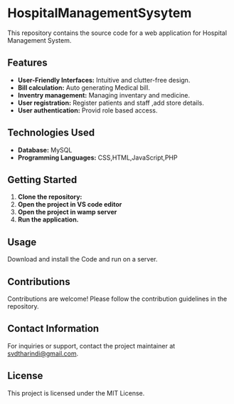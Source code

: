 # HospitalManagementSysytem
This repository contains the source code for a web application for Hospital Management System.

## Features

- **User-Friendly Interfaces:** Intuitive and clutter-free design.
- **Bill calculation:** Auto generating Medical bill.
- **Inventry management:** Managing inventary and medicine.
- **User registration:** Register patients and staff ,add store details.
- **User authentication:** Provid role based access.

## Technologies Used


- **Database:** MySQL
- **Programming Languages:** CSS,HTML,JavaScript,PHP



## Getting Started

1. **Clone the repository:**
2. **Open the project in VS code editor**
3. **Open the project in wamp server**
4. **Run the application.**

## Usage
Download and install the Code and run on a server.

## Contributions
Contributions are welcome! Please follow the contribution guidelines in the repository.

## Contact Information
For inquiries or support, contact the project maintainer at svdtharindi@gmail.com.

## License
This project is licensed under the MIT License.
